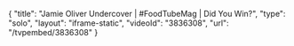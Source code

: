 {
    "title": "Jamie Oliver Undercover | #FoodTubeMag | Did You Win?",
    "type": "solo",
    "layout": "iframe-static",
    "videoId": "3836308",
    "url": "\/tvpembed\/3836308"
}